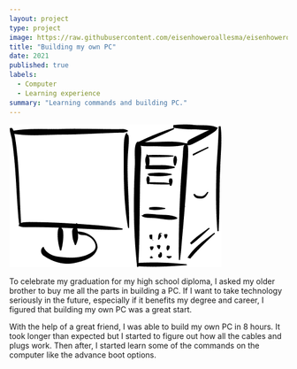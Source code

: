 ```yaml
---
layout: project
type: project
image: https://raw.githubusercontent.com/eisenhoweroallesma/eisenhoweroallesma.github.io/main/img/Corsair%205000D%20case.webp
title: "Building my own PC"
date: 2021
published: true
labels:
  - Computer
  - Learning experience
summary: "Learning commands and building PC."
---
```


<img class="img-fluid" src="https://github.com/eisenhoweroallesma/eisenhoweroallesma.github.io/blob/main/img/monitor_and_computer_sketch.png?raw=true">

To celebrate my graduation for my high school diploma, I asked my older brother to buy me all the parts in building a PC. If I want to take technology seriously in the future, especially if it benefits my degree and career, I figured that building my own PC was a great start.

With the help of a great friend, I was able to build my own PC in 8 hours. It took longer than expected but I started to figure out how all the cables and plugs work. Then after, I started learn some of the commands on the computer like the advance boot options.
